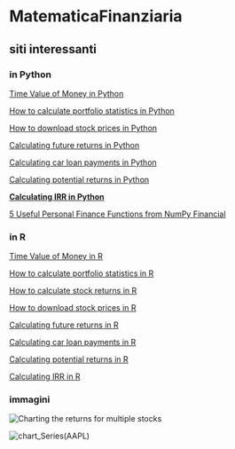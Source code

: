 # MatematicaFinanziaria

## siti  interessanti

### in Python

[Time Value of Money in Python](https://www.codingfinance.com/post/2018-03-19-tvm_py/)

[How to calculate portfolio statistics in Python](https://www.codingfinance.com/post/2018-04-20-portfolio-stats-py/)

[How to download stock prices in Python](https://www.codingfinance.com/post/2018-03-27-download-price-py/)

[Calculating future returns in Python](https://www.codingfinance.com/post/2018-03-23-future-value-py/)

[Calculating car loan payments in Python](https://www.codingfinance.com/post/2018-03-23-car-payment-py/)

[Calculating potential returns in Python](https://www.codingfinance.com/post/2018-03-22-billboard-py/)

[**Calculating IRR in Python**](https://www.codingfinance.com/post/2018-03-20-irr-py/)

[5 Useful Personal Finance Functions from NumPy Financial](https://cmdlinetips.com/2020/02/useful-personal-finance-functions-numpy-financial/)

### in R

[Time Value of Money in R](https://www.codingfinance.com/post/2018-03-18-tvm/)

[How to calculate portfolio statistics in R](https://www.codingfinance.com/post/2018-04-20-portfolio-stats/)

[How to calculate stock returns in R](https://www.codingfinance.com/post/2018-04-03-calc-returns/)

[How to download stock prices in R](https://www.codingfinance.com/post/2018-03-27-download-price/)

[Calculating future returns in R](https://www.codingfinance.com/post/2018-03-23-future-value/)

[Calculating car loan payments in R](https://www.codingfinance.com/post/2018-03-23-car-payment/)

[Calculating potential returns in R](https://www.codingfinance.com/post/2018-03-22-billboard/)

[Calculating IRR in R](https://www.codingfinance.com/post/2018-03-20-irr/)

[]()

[]()

### immagini

![Charting the returns for multiple stocks](https://www.codingfinance.com/post/2018-04-03-calc-returns_files/figure-html/chart-mult-daily-returns-1.png)

![chart_Series(AAPL)](https://www.codingfinance.com/post/2018-03-27-download-price_files/figure-html/unnamed-chunk-5-1.png)



[]()

[]()

[]()

[]()

[]()

[]()

[]()

[]()
